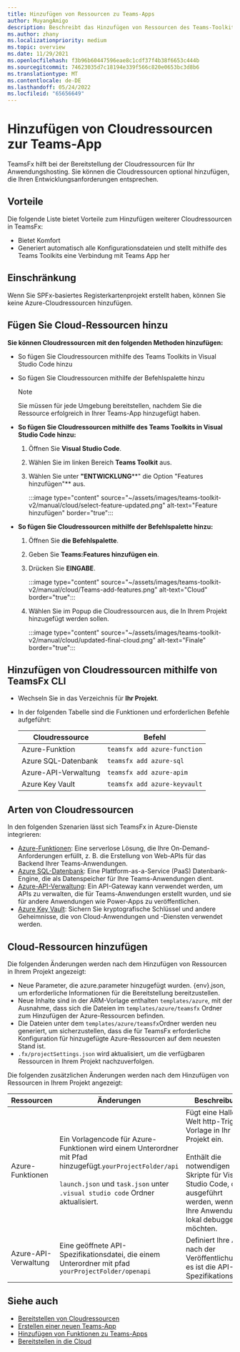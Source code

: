```yaml
---
title: Hinzufügen von Ressourcen zu Teams-Apps
author: MuyangAmigo
description: Beschreibt das Hinzufügen von Ressourcen des Teams-Toolkits.
ms.author: zhany
ms.localizationpriority: medium
ms.topic: overview
ms.date: 11/29/2021
ms.openlocfilehash: f3b96b60447596eae8c1cdf37f4b38f6653c444b
ms.sourcegitcommit: 74623035d7c18194e339f566c820e0653bc3d8b6
ms.translationtype: MT
ms.contentlocale: de-DE
ms.lasthandoff: 05/24/2022
ms.locfileid: "65656649"
---
```

# <a name="add-cloud-resources-to-teams-app"></a>Hinzufügen von Cloudressourcen zur Teams-App

TeamsFx hilft bei der Bereitstellung der Cloudressourcen für Ihr Anwendungshosting. Sie können die Cloudressourcen optional hinzufügen, die Ihren Entwicklungsanforderungen entsprechen.

## <a name="advantages"></a>Vorteile

Die folgende Liste bietet Vorteile zum Hinzufügen weiterer Cloudressourcen in TeamsFx:

* Bietet Komfort
* Generiert automatisch alle Konfigurationsdateien und stellt mithilfe des Teams Toolkits eine Verbindung mit Teams App her

## <a name="limitation"></a>Einschränkung

Wenn Sie SPFx-basiertes Registerkartenprojekt erstellt haben, können Sie keine Azure-Cloudressourcen hinzufügen.

## <a name="add-cloud-resources"></a>Fügen Sie Cloud-Ressourcen hinzu

**Sie können Cloudressourcen mit den folgenden Methoden hinzufügen:**

* So fügen Sie Cloudressourcen mithilfe des Teams Toolkits in Visual Studio Code hinzu
* So fügen Sie Cloudressourcen mithilfe der Befehlspalette hinzu

  > [!NOTE]
  > Sie müssen für jede Umgebung bereitstellen, nachdem Sie die Ressource erfolgreich in Ihrer Teams-App hinzugefügt haben.
  
* **So fügen Sie Cloudressourcen mithilfe des Teams Toolkits in Visual Studio Code hinzu:**

   1. Öffnen Sie **Visual Studio Code**.
   1. Wählen Sie im linken Bereich **Teams Toolkit** aus.
   1. Wählen Sie unter **"ENTWICKLUNG****" die Option "Features hinzufügen"** aus.

        :::image type="content" source="~/assets/images/teams-toolkit-v2/manual/cloud/select-feature-updated.png" alt-text="Feature hinzufügen" border="true":::

* **So fügen Sie Cloudressourcen mithilfe der Befehlspalette hinzu:**

   1. Öffnen Sie **die Befehlspalette**.
   1. Geben Sie **Teams:Features hinzufügen ein**.
   1. Drücken Sie **EINGABE**.

        :::image type="content" source="~/assets/images/teams-toolkit-v2/manual/cloud/Teams-add-features.png" alt-text="Cloud" border="true":::

   1. Wählen Sie im Popup die Cloudressourcen aus, die In Ihrem Projekt hinzugefügt werden sollen.

        :::image type="content" source="~/assets/images/teams-toolkit-v2/manual/cloud/updated-final-cloud.png" alt-text="Finale" border="true":::

## <a name="add-cloud-resources-using-teamsfx-cli"></a>Hinzufügen von Cloudressourcen mithilfe von TeamsFx CLI

* Wechseln Sie in das Verzeichnis für **Ihr Projekt**.
* In der folgenden Tabelle sind die Funktionen und erforderlichen Befehle aufgeführt:

  |Cloudressource|Befehl|
  |---------------|----------|
  | Azure-Funktion|`teamsfx add azure-function`|
  | Azure SQL-Datenbank|`teamsfx add azure-sql`|
  | Azure-API-Verwaltung|`teamsfx add azure-apim`|
  | Azure Key Vault|`teamsfx add azure-keyvault`|

## <a name="types-of-cloud-resources"></a>Arten von Cloudressourcen

In den folgenden Szenarien lässt sich TeamsFx in Azure-Dienste integrieren:

- [Azure-Funktionen](/azure/azure-functions/functions-overview): Eine serverlose Lösung, die Ihre On-Demand-Anforderungen erfüllt, z. B. die Erstellung von Web-APIs für das Backend Ihrer Teams-Anwendungen.
- [Azure SQL-Datenbank](/azure/azure-sql/database/sql-database-paas-overview): Eine Plattform-as-a-Service (PaaS) Datenbank-Engine, die als Datenspeicher für Ihre Teams-Anwendungen dient.
- [Azure-API-Verwaltung](deploy.md): Ein API-Gateway kann verwendet werden, um APIs zu verwalten, die für Teams-Anwendungen erstellt wurden, und sie für andere Anwendungen wie Power-Apps zu veröffentlichen.
- [Azure Key Vault](/azure/key-vault/general/overview): Sichern Sie kryptografische Schlüssel und andere Geheimnisse, die von Cloud-Anwendungen und -Diensten verwendet werden.

## <a name="add-cloud-resources"></a>Cloud-Ressourcen hinzufügen

Die folgenden Änderungen werden nach dem Hinzufügen von Ressourcen in Ihrem Projekt angezeigt:

- Neue Parameter, die azure.parameter hinzugefügt wurden. {env}.json, um erforderliche Informationen für die Bereitstellung bereitzustellen.
- Neue Inhalte sind in der ARM-Vorlage enthalten `templates/azure`, mit der Ausnahme, dass sich die Dateien im `templates/azure/teamsfx` Ordner zum Hinzufügen der Azure-Ressourcen befinden.
- Die Dateien unter dem `templates/azure/teamsfx`Ordner werden neu generiert, um sicherzustellen, dass die für TeamsFx erforderliche Konfiguration für hinzugefügte Azure-Ressourcen auf dem neuesten Stand ist.
- `.fx/projectSettings.json` wird aktualisiert, um die verfügbaren Ressourcen in Ihrem Projekt nachzuverfolgen.

Die folgenden zusätzlichen Änderungen werden nach dem Hinzufügen von Ressourcen in Ihrem Projekt angezeigt:

|Ressourcen|Änderungen|Beschreibung|
|---------------|---------------|-----------------------------|
|Azure-Funktionen|Ein Vorlagencode für Azure-Funktionen wird einem Unterordner mit Pfad hinzugefügt.`yourProjectFolder/api`</br></br>`launch.json` und `task.json` unter `.visual studio code` Ordner aktualisiert.| Fügt eine Hallo Welt http-Trigger-Vorlage in Ihr Projekt ein.</br></br> Enthält die notwendigen Skripte für Visual Studio Code, die ausgeführt werden, wenn Sie Ihre Anwendung lokal debuggen möchten.|
|Azure-API-Verwaltung|Eine geöffnete API-Spezifikationsdatei, die einem Unterordner mit pfad `yourProjectFolder/openapi`|Definiert Ihre API nach der Veröffentlichung, es ist die API-Spezifikationsdatei.|

## <a name="see-also"></a>Siehe auch

* [Bereitstellen von Cloudressourcen](provision.md)
* [Erstellen einer neuen Teams-App](create-new-project.md)
* [Hinzufügen von Funktionen zu Teams-Apps](add-capability.md)
* [Bereitstellen in die Cloud](deploy.md)
